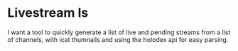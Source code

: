 # Livestream ls

I want a tool to quickly generate a list of live and pending streams from a list of channels, with icat thumnails and using the holodex api for easy parsing.

